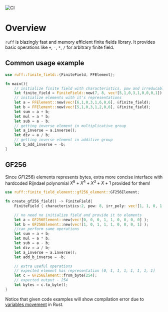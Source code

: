 ![CI](https://github.com/rnpozharskiy/ruff/actions/workflows/rust.yml/badge.svg?branch=develop)
# Overview
`ruff` is blazingly fast and memory efficient finite fields library. It provides basic operations like `+`, `-`, `*`, `/` for arbitrary finite field.
## Common usage example
```rust
use ruff::finite_field::{FiniteField, FFElement};

fn main(){
    // initialize finite field with characteristics, pow and irreducable polynomial
    let finite_field = FiniteField::new(7, 8, vec![5,1,0,3,1,0,0,0,1]);
    // initialize elements with it's representations
    let a = FFElement::new(vec![6,1,0,3,1,6,0,6], &finite_field);
    let b = FFElement::new(vec![5,1,0,3,1,2,0,6], &finite_field);
    let sum = a + b;
    let mul = a * b;
    let sub = a - b;
    // getting inverse element in multiplicative group
    let a_inverse = a.inverse();
    let div = a / b;
    // getting inverse element in additive group
    let b_add_inverse = -b;
}
```
## GF256

Since $GF(256)$ elements represents bytes, extra more concise interface with hardcoded Rijndael polynomial $X^8 + X^4 + X^3 + X + 1$ provided for them!

```rust
use ruff::finite_field_element::gf256_element::GF256Element;

fn create_gf256_field() -> FiniteField{
    FiniteField { characteristics:2, pow: 8, irr_poly: vec![1, 1, 0, 1, 1, 0, 0, 0, 1] }

    // no need no initialize field and provide it to elements
    let a = GF256Element::new(vec![0, 0, 0, 1, 1, 0, 0, 0, 0] );
    let b = GF256Element::new(vec![1, 0, 1, 1, 1, 0, 0, 0, 1] );
    //can perform same operations
    let sum = a + b;
    let mul = a * b;
    let sub = a - b;
    let div = a / b;
    let a_inverse = a.inverse();
    let add_b_inverse = -b;

    // extra useful operations
    // expected element has representation [0, 1, 1, 1, 1, 1, 1, 1]
    let c = GF256Element::from_byte(254);
    // expected output - 254 
    let bytes = c.to_byte();
}

```
Notice that given code examples will show compilation error due to [variables movement](https://doc.rust-lang.org/rust-by-example/scope/move.html) in Rust.
